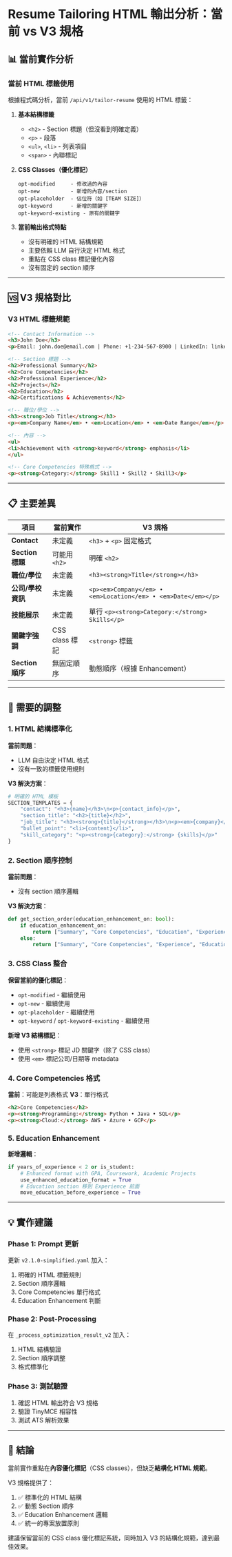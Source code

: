 # Resume Tailoring HTML 輸出分析：當前 vs V3 規格

## 📊 當前實作分析

### 當前 HTML 標籤使用
根據程式碼分析，當前 `/api/v1/tailor-resume` 使用的 HTML 標籤：

1. **基本結構標籤**
   - `<h2>` - Section 標題（但沒看到明確定義）
   - `<p>` - 段落
   - `<ul>`, `<li>` - 列表項目
   - `<span>` - 內聯標記

2. **CSS Classes（優化標記）**
   ```
   opt-modified     - 修改過的內容
   opt-new          - 新增的內容/section
   opt-placeholder  - 佔位符（如 [TEAM SIZE]）
   opt-keyword      - 新增的關鍵字
   opt-keyword-existing - 原有的關鍵字
   ```

3. **當前輸出格式特點**
   - 沒有明確的 HTML 結構規範
   - 主要依賴 LLM 自行決定 HTML 格式
   - 重點在 CSS class 標記優化內容
   - 沒有固定的 section 順序

---

## 🆚 V3 規格對比

### V3 HTML 標籤規範

```html
<!-- Contact Information -->
<h3>John Doe</h3>
<p>Email: john.doe@email.com | Phone: +1-234-567-8900 | LinkedIn: linkedin.com/in/johndoe | Location: San Francisco, CA</p>

<!-- Section 標題 -->
<h2>Professional Summary</h2>
<h2>Core Competencies</h2>
<h2>Professional Experience</h2>
<h2>Projects</h2>
<h2>Education</h2>
<h2>Certifications & Achievements</h2>

<!-- 職位/學位 -->
<h3><strong>Job Title</strong></h3>
<p><em>Company Name</em> • <em>Location</em> • <em>Date Range</em></p>

<!-- 內容 -->
<ul>
<li>Achievement with <strong>keyword</strong> emphasis</li>
</ul>

<!-- Core Competencies 特殊格式 -->
<p><strong>Category:</strong> Skill1 • Skill2 • Skill3</p>
```

---

## 📋 主要差異

| 項目 | 當前實作 | V3 規格 |
|------|---------|---------|
| **Contact** | 未定義 | `<h3>` + `<p>` 固定格式 |
| **Section 標題** | 可能用 `<h2>` | 明確 `<h2>` |
| **職位/學位** | 未定義 | `<h3><strong>Title</strong></h3>` |
| **公司/學校資訊** | 未定義 | `<p><em>Company</em> • <em>Location</em> • <em>Date</em></p>` |
| **技能展示** | 未定義 | 單行 `<p><strong>Category:</strong> Skills</p>` |
| **關鍵字強調** | CSS class 標記 | `<strong>` 標籤 |
| **Section 順序** | 無固定順序 | 動態順序（根據 Enhancement） |

---

## 🔧 需要的調整

### 1. HTML 結構標準化
**當前問題**：
- LLM 自由決定 HTML 格式
- 沒有一致的標籤使用規則

**V3 解決方案**：
```python
# 明確的 HTML 模板
SECTION_TEMPLATES = {
    "contact": "<h3>{name}</h3>\n<p>{contact_info}</p>",
    "section_title": "<h2>{title}</h2>",
    "job_title": "<h3><strong>{title}</strong></h3>\n<p><em>{company}</em> • <em>{location}</em> • <em>{dates}</em></p>",
    "bullet_point": "<li>{content}</li>",
    "skill_category": "<p><strong>{category}:</strong> {skills}</p>"
}
```

### 2. Section 順序控制
**當前問題**：
- 沒有 section 順序邏輯

**V3 解決方案**：
```python
def get_section_order(education_enhancement_on: bool):
    if education_enhancement_on:
        return ["Summary", "Core Competencies", "Education", "Experience", "Projects", "Certifications"]
    else:
        return ["Summary", "Core Competencies", "Experience", "Education", "Projects", "Certifications"]
```

### 3. CSS Class 整合
**保留當前的優化標記**：
- `opt-modified` - 繼續使用
- `opt-new` - 繼續使用
- `opt-placeholder` - 繼續使用
- `opt-keyword` / `opt-keyword-existing` - 繼續使用

**新增 V3 結構標記**：
- 使用 `<strong>` 標記 JD 關鍵字（除了 CSS class）
- 使用 `<em>` 標記公司/日期等 metadata

### 4. Core Competencies 格式
**當前**：可能是列表格式
**V3**：單行格式
```html
<h2>Core Competencies</h2>
<p><strong>Programming:</strong> Python • Java • SQL</p>
<p><strong>Cloud:</strong> AWS • Azure • GCP</p>
```

### 5. Education Enhancement
**新增邏輯**：
```python
if years_of_experience < 2 or is_student:
    # Enhanced format with GPA, Coursework, Academic Projects
    use_enhanced_education_format = True
    # Education section 移到 Experience 前面
    move_education_before_experience = True
```

---

## 💡 實作建議

### Phase 1: Prompt 更新
更新 `v2.1.0-simplified.yaml` 加入：
1. 明確的 HTML 標籤規則
2. Section 順序邏輯
3. Core Competencies 單行格式
4. Education Enhancement 判斷

### Phase 2: Post-Processing
在 `_process_optimization_result_v2` 加入：
1. HTML 結構驗證
2. Section 順序調整
3. 格式標準化

### Phase 3: 測試驗證
1. 確認 HTML 輸出符合 V3 規格
2. 驗證 TinyMCE 相容性
3. 測試 ATS 解析效果

---

## 📝 結論

當前實作重點在**內容優化標記**（CSS classes），但缺乏**結構化 HTML 規範**。

V3 規格提供了：
1. ✅ 標準化的 HTML 結構
2. ✅ 動態 Section 順序
3. ✅ Education Enhancement 邏輯
4. ✅ 統一的專案放置原則

建議保留當前的 CSS class 優化標記系統，同時加入 V3 的結構化規範，達到最佳效果。